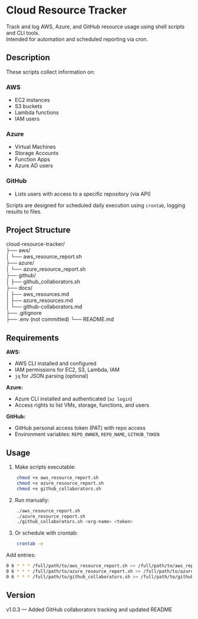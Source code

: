 # Cloud Resource Tracker
Track and log AWS, Azure, and GitHub resource usage using shell scripts and CLI tools.  
Intended for automation and scheduled reporting via cron.

## Description

These scripts collect information on:

### AWS
- EC2 instances
- S3 buckets
- Lambda functions
- IAM users

### Azure
- Virtual Machines
- Storage Accounts
- Function Apps
- Azure AD users

### GitHub
- Lists users with access to a specific repository (via API)

Scripts are designed for scheduled daily execution using `crontab`, logging results to files.

## Project Structure

cloud-resource-tracker/  
├── aws/  
│   └── aws_resource_report.sh  
├── azure/  
│   └── azure_resource_report.sh  
├── github/  
│   ├── github_collaborators.sh   
├── docs/  
│   ├── aws_resources.md  
│   ├── azure_resources.md  
│   └── github-collaborators.md  
├── .gitignore  
├── .env (not committed) 
└── README.md  

## Requirements

**AWS:**
- AWS CLI installed and configured  
- IAM permissions for EC2, S3, Lambda, IAM  
- `jq` for JSON parsing (optional)

**Azure:**
- Azure CLI installed and authenticated (`az login`)  
- Access rights to list VMs, storage, functions, and users

**GitHub:**
- GitHub personal access token (PAT) with repo access
- Environment variables: `REPO_OWNER`, `REPO_NAME`, `GITHUB_TOKEN`

## Usage

1. Make scripts executable:
```bash
    chmod +x aws_resource_report.sh
    chmod +x azure_resource_report.sh
    chmod +x github_collaborators.sh
```

2. Run manually:
```bash
    ./aws_resource_report.sh
    ./azure_resource_report.sh
    ./github_collaborators.sh <org-name> <token>
```

3. Or schedule with crontab:
```bash
    crontab -e
```

Add entries:
```bash
0 6 * * * /full/path/to/aws_resource_report.sh >> /full/path/to/aws_report.log 2>&1
0 6 * * * /full/path/to/azure_resource_report.sh >> /full/path/to/azure_report.log 2>&1
0 6 * * * /full/path/to/github_collaborators.sh >> /full/path/to/github_report.log 2>&1
```

## Version
v1.0.3 — Added GitHub collaborators tracking and updated README

